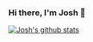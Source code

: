 ### Hi there, I'm Josh 👋

[![Josh's github stats](https://github-readme-stats.vercel.app/api?username=jmgilman&count_private=true&show_icons=true&theme=radical&hide_rank=false)](https://github.com/anuraghazra/github-readme-stats)
